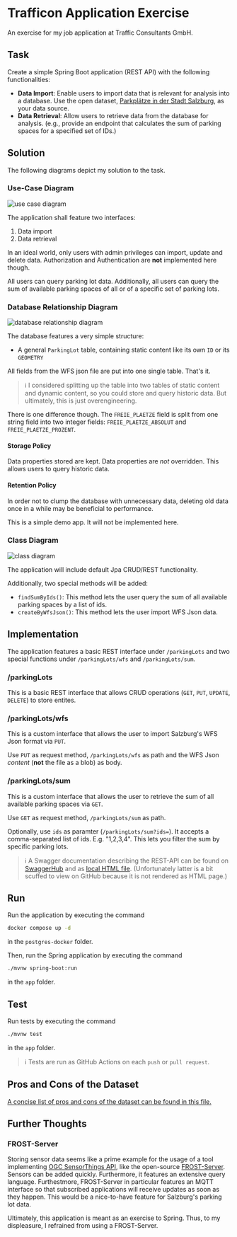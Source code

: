 # Trafficon Application Exercise

An exercise for my job application at Traffic Consultants GmbH.



## Task

Create a simple Spring Boot application (REST API) with the following functionalities:

- **Data Import**:
Enable users to import data that is relevant for analysis into a database. Use the open dataset, [Parkplätze in der Stadt Salzburg](https://www.data.gv.at/katalog/de/dataset/stadt-wien_parkpltzeinderstadtsalzburg), as your data source.
- **Data Retrieval**:
Allow users to retrieve data from the database for analysis. (e.g., provide an endpoint that calculates the sum of parking spaces for a specified set of IDs.)



## Solution

The following diagrams depict my solution to the task.


### Use-Case Diagram

![use case diagram](./diagrams/use-case.drawio.svg)

The application shall feature two interfaces:

1) Data import
2) Data retrieval

In an ideal world, only users with admin privileges can import, update and delete data. Authorization and Authentication are **not** implemented here though.

All users can query parking lot data. Additionally, all users can query the sum of available parking spaces of all or of a specific set of parking lots.


### Database Relationship Diagram

![database relationship diagram](./diagrams/database-relationship.drawio.svg)

The database features a very simple structure:

- A general `ParkingLot` table, containing static content like its own `ID` or its `GEOMETRY`

All fields from the WFS json file are put into one single table. That's it.

> ℹ️ I considered splitting up the table into two tables of static content and dynamic content, so you could store and query historic data. But ultimately, this is just overengineering.

There is one difference though. The `FREIE_PLAETZE` field is split from one string field into two integer fields: `FREIE_PLAETZE_ABSOLUT` and `FREIE_PLAETZE_PROZENT`.

#### Storage Policy

Data properties stored are kept. Data properties are _not_ overridden. This allows users to query historic data.

#### Retention Policy

In order not to clump the database with unnecessary data, deleting old data once in a while may be beneficial to performance.

This is a simple demo app. It will not be implemented here.


### Class Diagram

![class diagram](./diagrams/class.drawio.svg)

The application will include default Jpa CRUD/REST functionality.

Additionally, two special methods will be added:

 - `findSumByIds()`: This method lets the user query the sum of all available parking spaces by a list of ids.
 - `createByWfsJson()`: This method lets the user import WFS Json data.



## Implementation

The application features a basic REST interface under `/parkingLots` and two special functions under `/parkingLots/wfs` and `/parkingLots/sum`.


### /parkingLots

This is a basic REST interface that allows CRUD operations (`GET`, `PUT`, `UPDATE`, `DELETE`) to store entites.


### /parkingLots/wfs

This is a custom interface that allows the user to import Salzburg's WFS Json format via `PUT`.

Use `PUT` as request method, `/parkingLots/wfs` as path and the WFS Json _content_ (**not** the file as a blob) as body.


### /parkingLots/sum

This is a custom interface that allows the user to retrieve the sum of all available parking spaces via `GET`.

Use `GET` as request method, `/parkingLots/sum` as path.

Optionally, use `ids` as paramter (`/parkingLots/sum?ids=`). It accepts a comma-separated list of ids. E.g. "1,2,3,4". This lets you filter the sum by specific parking lots.

> ℹ️ A Swagger documentation describing the REST-API can be found on [SwaggerHub](https://app.swaggerhub.com/apis-docs/GEORG95LANG/Trafficon_Application_Exercise/1.0.0#/) and as [local HTML file](./swagger/html2-documentation-generated/index.html). (Unfortunately latter is a bit scuffed to view on GitHub because it is not rendered as HTML page.)


## Run

Run the application by executing the command

```bash
docker compose up -d
```

in the `postgres-docker` folder.

Then, run the Spring application by executing the command

```bash
./mvnw spring-boot:run
```

in the `app` folder.



## Test

Run tests by executing the command

```bash
./mvnw test
```

in the `app` folder.

> ℹ️ Tests are run as GitHub Actions on each `push` or `pull request`.



## Pros and Cons of the Dataset

[A concise list of pros and cons of the dataset can be found in this file.](./data_source.md)



## Further Thoughts


### FROST-Server

Storing sensor data seems like a prime example for the usage of a tool implementing [OGC SensorThings API](https://www.ogc.org/publications/standard/sensorthings/), like the open-source [FROST-Server](https://fraunhoferiosb.github.io/FROST-Server/). Sensors can be added quickly. Furthermore, it features an extensive query language. Furthestmore, FROST-Server in particular features an MQTT interface so that subscribed applications will receive updates as soon as they happen. This would be a nice-to-have feature for Salzburg's parking lot data.

Ultimately, this application is meant as an exercise to Spring. Thus, to my displeasure, I refrained from using a FROST-Server.

